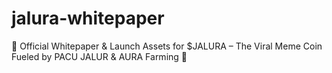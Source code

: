 # jalura-whitepaper
📄 Official Whitepaper &amp; Launch Assets for $JALURA – The Viral Meme Coin Fueled by PACU JALUR &amp; AURA Farming 🌊
